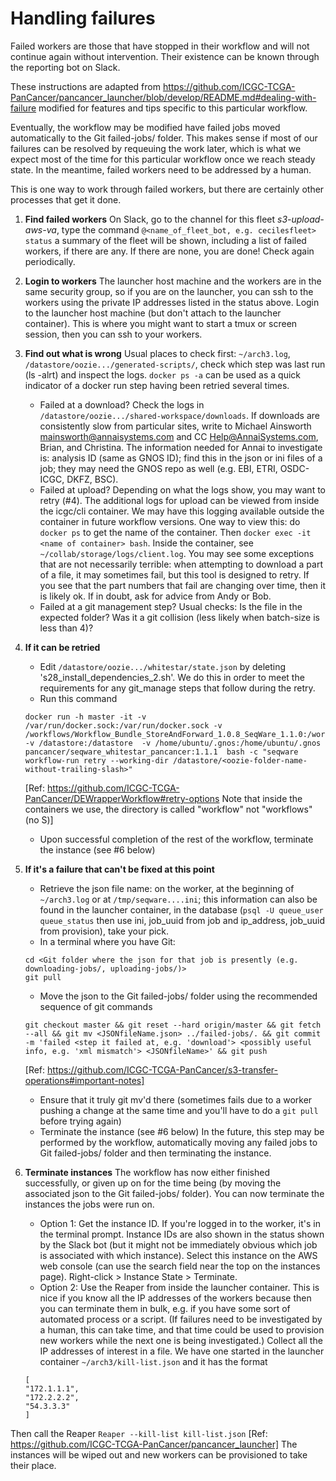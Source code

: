 # Handling failures

Failed workers are those that have stopped in their workflow and will not continue again without intervention. Their existence can be known through the reporting bot on Slack.

These instructions are adapted from https://github.com/ICGC-TCGA-PanCancer/pancancer_launcher/blob/develop/README.md#dealing-with-failure modified for features and tips specific to this particular workflow.

Eventually, the workflow may be modified have failed jobs moved automatically to the Git failed-jobs/ folder. This makes sense if most of our failures can be resolved by requeuing the work later, which is what we expect most of the time for this particular workflow once we reach steady state. In the meantime, failed workers need to be addressed by a human.

This is one way to work through failed workers, but there are certainly other processes that get it done.

1. **Find failed workers** On Slack, go to the channel for this fleet *s3-upload-aws-va*, type the command `@<name_of_fleet_bot, e.g. cecilesfleet> status` a summary of the fleet will be shown, including a list of failed workers, if there are any. If there are none, you are done! Check again periodically.

2. **Login to workers** The launcher host machine and the workers are in the same security group, so if you are on the launcher, you can ssh to the workers using the private IP addresses listed in the status above. Login to the launcher host machine (but don't attach to the launcher container). This is where you might want to start a tmux or screen session, then you can ssh to your workers.

3. **Find out what is wrong** Usual places to check first: `~/arch3.log`, `/datastore/oozie.../generated-scripts/`, check which step was last run (ls -alrt) and inspect the logs. `docker ps -a` can be used as a quick indicator of a docker run step having been retried several times.
   * Failed at a download? Check the logs in `/datastore/oozie.../shared-workspace/downloads`. If downloads are consistently slow from particular sites, write to Michael Ainsworth mainsworth@annaisystems.com and CC Help@AnnaiSystems.com, Brian, and Christina. The information needed for Annai to investigate is: analysis ID (same as GNOS ID); find this in the json or ini files of a job; they may need the GNOS repo as well (e.g. EBI, ETRI, OSDC-ICGC, DKFZ, BSC).
   * Failed at upload? Depending on what the logs show, you may want to retry (#4). The additional logs for upload can be viewed from inside the icgc/cli container. We may have this logging available outside the container in future workflow versions. One way to view this: do `docker ps` to get the name of the container. Then `docker exec -it <name of container> bash`. Inside the container, see `~/collab/storage/logs/client.log`. You may see some exceptions that are not necessarily terrible: when attempting to download a part of a file, it may sometimes fail, but this tool is designed to retry. If you see that the part numbers that fail are changing over time, then it is likely ok. If in doubt, ask for advice from Andy or Bob.
   * Failed at a git management step? Usual checks: Is the file in the expected folder? Was it a git collision (less likely when batch-size is less than 4)?

4. **If it can be retried**
   * Edit `/datastore/oozie.../whitestar/state.json` by deleting 's28_install_dependencies_2.sh'. We do this in order to meet the requirements for any git_manage steps that follow during the retry.
   * Run this command
   ```
   docker run -h master -it -v /var/run/docker.sock:/var/run/docker.sock -v /workflows/Workflow_Bundle_StoreAndForward_1.0.8_SeqWare_1.1.0:/workflow -v /datastore:/datastore  -v /home/ubuntu/.gnos:/home/ubuntu/.gnos pancancer/seqware_whitestar_pancancer:1.1.1  bash -c "seqware workflow-run retry --working-dir /datastore/<oozie-folder-name-without-trailing-slash>"
   ```
      [Ref: https://github.com/ICGC-TCGA-PanCancer/DEWrapperWorkflow#retry-options
   Note that inside the containers we use, the directory is called "workflow" not "workflows" (no S)]
   * Upon successful completion of the rest of the workflow, terminate the instance (see #6 below)

5. **If it's a failure that can't be fixed at this point**
   * Retrieve the json file name: on the worker, at the beginning of `~/arch3.log` or at `/tmp/seqware....ini`; this information can also be found in the launcher container, in the database (`psql -U queue_user queue_status` then use ini, job_uuid from job and ip_address, job_uuid from provision), take your pick.
   * In a terminal where you have Git:
   ```
   cd <Git folder where the json for that job is presently (e.g. downloading-jobs/, uploading-jobs/)>
   git pull
   ```
   * Move the json to the Git failed-jobs/ folder using the recommended sequence of git commands
   ```
   git checkout master && git reset --hard origin/master && git fetch --all && git mv <JSONfileName.json> ../failed-jobs/. && git commit -m 'failed <step it failed at, e.g. 'download'> <possibly useful info, e.g. 'xml mismatch'> <JSONfileName>' && git push
   ```
      [Ref: https://github.com/ICGC-TCGA-PanCancer/s3-transfer-operations#important-notes]
   * Ensure that it truly git mv'd there (sometimes fails due to a worker pushing a change at the same time and you'll have to do a `git pull` before trying again)
   * Terminate the instance (see #6 below)
In the future, this step may be performed by the workflow, automatically moving any failed jobs to Git failed-jobs/ folder and then terminating the instance.

6. **Terminate instances** The workflow has now either finished successfully, or given up on for the time being (by moving the associated json to the Git failed-jobs/ folder). You can now terminate the instances the jobs were run on.
   * Option 1: Get the instance ID. If you're logged in to the worker, it's in the terminal prompt. Instance IDs are also shown in the status shown by the Slack bot (but it might not be immediately obvious which job is associated with which instance). Select this instance on the AWS web console (can use the search field near the top on the instances page). Right-click > Instance State > Terminate.
   * Option 2: Use the Reaper from inside the launcher container. This is nice if you know all the IP addresses of the workers because then you can terminate them in bulk, e.g. if you have some sort of automated process or a script. (If failures need to be investigated by a human, this can take time, and that time could be used to provision new workers while the next one is being investigated.) Collect all the IP addresses of interest in a file. We have one started in the launcher container `~/arch3/kill-list.json` and it has the format
    ```
    [
    "172.1.1.1",
    "172.2.2.2",
    "54.3.3.3"
    ]
    ```
Then call the Reaper `Reaper --kill-list kill-list.json` [Ref: https://github.com/ICGC-TCGA-PanCancer/pancancer_launcher]
The instances will be wiped out and new workers can be provisioned to take their place.
